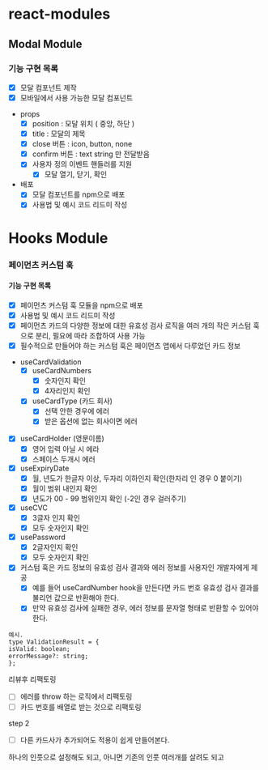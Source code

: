 # react-modules

## Modal Module

### 기능 구현 목록

- [x] 모달 컴포넌트 제작
- [x] 모바일에서 사용 가능한 모달 컴포넌트
- props
  - [x] position : 모달 위치 ( 중앙, 하단 )
  - [x] title : 모달의 제목
  - [x] close 버튼 : icon, button, none
  - [x] confirm 버튼 : text string 만 전달받음
  - [x] 사용자 정의 이벤트 핸들러를 지원
    - [x] 모달 열기, 닫기, 확인
- 배포
  - [x] 모달 컴포넌트를 npm으로 배포
  - [x] 사용법 및 예시 코드 리드미 작성

# Hooks Module

### 페이먼츠 커스텀 훅

#### 기능 구현 목록

- [x] 페이먼츠 커스텀 훅 모듈을 npm으로 배포
- [x] 사용법 및 예시 코드 리드미 작성
- [x] 페이먼츠 카드의 다양한 정보에 대한 유효성 검사 로직을 여러 개의 작은 커스텀 훅으로 분리, 필요에 따라 조합하여 사용 가능
- [x] 필수적으로 만들어야 하는 커스텀 훅은 페이먼츠 앱에서 다루었던 카드 정보
- useCardValidation
  - [x] useCardNumbers
    - [x] 숫자인지 확인
    - [x] 4자리인지 확인
  - [x] useCardType (카드 회사)
    - [x] 선택 안한 경우에 에러
    - [x] 받은 옵션에 없는 회사이면 에러
- [x] useCardHolder (영문이름)
  - [x] 영어 입력 아닐 시 에라
  - [x] 스페이스 두개시 에러
- [x] useExpiryDate
  - [x] 월, 년도가 한글자 이상, 두자리 이하인지 확인(한자리 인 경우 0 붙이기)
  - [x] 월이 범위 내인지 확인
  - [x] 년도가 00 - 99 범위인지 확인 (-2인 경우 걸러주기)
- [x] useCVC
  - [x] 3글자 인지 확인
  - [x] 모두 숫자인지 확인
- [x] usePassword
  - [x] 2글자인지 확인
  - [x] 모두 숫자인지 확인
- [x] 커스텀 훅은 카드 정보의 유효성 검사 결과와 에러 정보를 사용자인 개발자에게 제공
  - [x] 예를 들어 useCardNumber hook을 만든다면 카드 번호 유효성 검사 결과를 불리언 값으로 반환해야 한다.
  - [x] 만약 유효성 검사에 실패한 경우, 에러 정보를 문자열 형태로 반환할 수 있어야 한다.

```
예시.
type ValidationResult = {
isValid: boolean;
errorMessage?: string;
};
```

리뷰후 리팩토링

- [ ] 에러를 throw 하는 로직에서 리팩토링
- [ ] 카드 번호를 배열로 받는 것으로 리팩토링

step 2

- [ ] 다른 카드사가 추가되어도 적용이 쉽게 만들어본다.

하나의 인풋으로 설정해도 되고,
아니면 기존의 인풋 여러개를 살려도 되고
